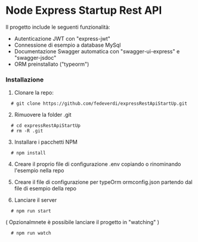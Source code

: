 # Node Express Startup Rest API

Il progetto include le seguenti funzionalità:

* Autenticazione JWT con "express-jwt"
* Connessione di esempio a database MySql
* Documentazione Swagger automatica con "swagger-ui-express" e "swagger-jsdoc"
* ORM preinstallato ("typeorm")

### Installazione

1. Clonare la repo:

```
  # git clone https://github.com/fedeverdi/expressRestApiStartUp.git
```

2. Rimuovere la folder .git

```
  # cd expressRestApiStartUp
  # rm -R .git
```

3. Installare i pacchetti NPM

```
  # npm install
```

4. Creare il proprio file di configurazione .env copiando o rinominando l'esempio nella repo
5. Creare il file di configurazione per typeOrm ormconfig.json partendo dal file di esempio della repo

6. Lanciare il server

```
  # npm run start
```
( Opzionalmnete è possibile lanciare il progetto in "watching" )

```
  # npm run watch
```
